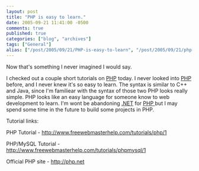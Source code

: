 ```yaml
---
layout: post
title: "PHP is easy to learn."
date: 2005-09-21 11:41:00 -0500
comments: true
published: true
categories: ["blog", "archives"]
tags: ["General"]
alias: ["/post/2005/09/21/PHP-is-easy-to-learn", "/post/2005/09/21/php-is-easy-to-learn"]
---
```

<!-- more -->
<P>Now that's something I never imagined I would say.</P>
<P>I checked out a couple short tutorials on <A href="http://php.net">PHP</A> today. I never looked into <A href="http://php.net">PHP</A> before, and I never knew it's so easy to learn. The syntax is similar to C++ and Java, since I'm familiear with the syntax of those two PHP looks really simple. PHP looks like an easy language for someone know to web development to learn. I'm wont be abandoning <A title=.NET href="http://www.microsoft.com/net/" target=_blank>.NET</A> for <A href="http://php.net">PHP </A>but I may spend some time in the future to build some projects in PHP.</P>
<P>Tutorial links:</P>
<P>PHP Tutorial - <A href="http://www.freewebmasterhelp.com/tutorials/php/1">http://www.freewebmasterhelp.com/tutorials/php/1</A></P>
<P>PHP/MySQL Tutorial - <A href="http://www.freewebmasterhelp.com/tutorials/phpmysql/1">http://www.freewebmasterhelp.com/tutorials/phpmysql/1</A></P>
<P>Official PHP site - <A href="http://php.net/">http://php.net</A></P>
